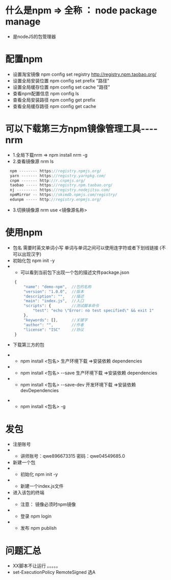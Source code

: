 # 什么是npm   =>  全称 ：  node package manage
- 是nodeJS的包管理器


# 配置npm
- 设置淘宝镜像  npm config set registry http://registry.npm.taobao.org/
- 设置全局安装位置  npm config set prefix "路径"
- 设置全局缓存位置  npm config set cache "路径"
- 查看npm配置信息  npm config ls
- 查看全局安装路径 npm config get prefix 
- 查看全局缓存路径 npm config get cache

# 可以下载第三方npm镜像管理工具----nrm
- 1.全局下载nrm =>  npm install nrm -g
- 2.查看镜像源  nrm ls
```javascript
  npm -------- https://registry.npmjs.org/
  yarn ------- https://registry.yarnpkg.com/
  cnpm ------- http://r.cnpmjs.org/
  taobao ----- https://registry.npm.taobao.org/
  nj --------- https://registry.nodejitsu.com/
  npmMirror -- https://skimdb.npmjs.com/registry/
  edunpm ----- http://registry.enpmjs.org/

```
- 3.切换镜像源  nrm use <镜像源名称>

# 使用npm 
- 包名  需要时英文单词小写   单词与单词之间可以使用连字符或者下划线链接  (不可以出现汉字)
- 初始化包  npm init -y
- - 可以看到当前包下出现一个包的描述文件package.json
```javascript
    {
        "name": "demo-npm",  //包的名称
        "version": "1.0.0",  //版本
        "description": "",   //描述
        "main": "index.js",  //入口
        "scripts": {         //测试脚本命令
            "test": "echo \"Error: no test specified\" && exit 1"
        },
        "keywords": [],      //关键字
        "author": "",        //作者
        "license": "ISC"     //协议
    }


```
- 下载第三方的包 
<!-- 本地下载 -->
- - npm install <包名>          生产环境下载   =>安装依赖 dependencies
- - npm install <包名> --save   生产环境下载   =>安装依赖 dependencies
- - npm install <包名> --save-dev   开发环境下载   =>安装依赖 devDependencies
<!-- 全局下载 -->
- - npm install <包名> -g   

# 发包
- 注册账号
- - 讲师账号：qwe896673315   密码：qwe04549685.0
- 新建一个包
- - 初始化  npm init -y
- - 新建一个index.js文件
- 进入该包的终端
- - 注意： 镜像必须时npm镜像
- - 登录  npm login
- - 发布  npm publish


# 问题汇总
- XX脚本不让运行 。。。。。
- set-ExecutionPolicy RemoteSigned    选A 